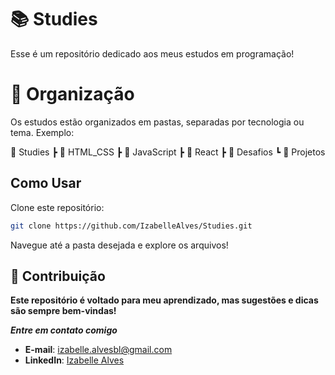 # 📚 Studies

Esse é um repositório dedicado aos meus estudos em programação!

# 📁 Organização

Os estudos estão organizados em pastas, separadas por tecnologia ou tema. Exemplo:

📂 Studies
┣ 📂 HTML_CSS
┣ 📂 JavaScript
┣ 📂 React
┣ 📂 Desafios
┗ 📂 Projetos

## Como Usar

Clone este repositório:

```bash
git clone https://github.com/IzabelleAlves/Studies.git
```

Navegue até a pasta desejada e explore os arquivos!

## 🤝 Contribuição

**Este repositório é voltado para meu aprendizado, mas sugestões e dicas são sempre bem-vindas!**

**_Entre em contato comigo_**

- **E-mail**: [izabelle.alvesbl@gmail.com](mailto:izabelle.alvesbl@gmail.com)
- **LinkedIn**: [Izabelle Alves](https://www.linkedin.com/in/izabellealvess/)
